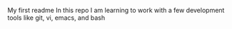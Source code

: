 My first readme
In this repo I am learning to work with a few development tools like git, vi, emacs, and bash

